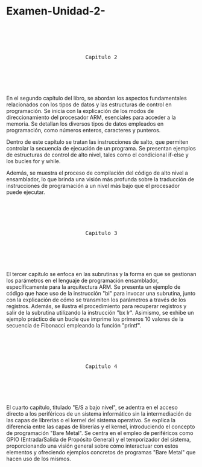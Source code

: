 # Examen-Unidad-2-

<pre>

	<p align=center>

Capitulo 2

	</p>

</pre>
En el segundo capítulo del libro, se abordan los aspectos fundamentales relacionados con los tipos de datos y las estructuras de control en programación. Se inicia con la explicación de los modos de direccionamiento del procesador ARM, esenciales para acceder a la memoria. Se detallan los diversos tipos de datos empleados en programación, como números enteros, caracteres y punteros.

Dentro de este capítulo se tratan las instrucciones de salto, que permiten controlar la secuencia de ejecución de un programa. Se presentan ejemplos de estructuras de control de alto nivel, tales como el condicional if-else y los bucles for y while.

Además, se muestra el proceso de compilación del código de alto nivel a ensamblador, lo que brinda una visión más profunda sobre la traducción de instrucciones de programación a un nivel más bajo que el procesador puede ejecutar.

<pre>

	<p align=center>

Capitulo 3

	</p>

</pre>
El tercer capítulo se enfoca en las subrutinas y la forma en que se gestionan los parámetros en el lenguaje de programación ensamblador, específicamente para la arquitectura ARM. Se presenta un ejemplo de código que hace uso de la instrucción "bl" para invocar una subrutina, junto con la explicación de cómo se transmiten los parámetros a través de los registros. Además, se ilustra el procedimiento para recuperar registros y salir de la subrutina utilizando la instrucción "bx lr". Asimismo, se exhibe un ejemplo práctico de un bucle que imprime los primeros 10 valores de la secuencia de Fibonacci empleando la función "printf".

<pre>

	<p align=center>

Capitulo 4

	</p>

</pre>
El cuarto capítulo, titulado "E/S a bajo nivel", se adentra en el acceso directo a los periféricos de un sistema informático sin la intermediación de las capas de librerías o el kernel del sistema operativo. Se explica la diferencia entre las capas de librerías y el kernel, introduciendo el concepto de programación "Bare Metal". Se centra en el empleo de periféricos como GPIO (Entrada/Salida de Propósito General) y el temporizador del sistema, proporcionando una visión general sobre cómo interactuar con estos elementos y ofreciendo ejemplos concretos de programas "Bare Metal" que hacen uso de los mismos.
